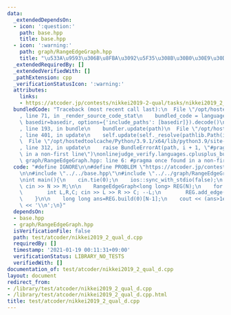 ```yaml
---
data:
  _extendedDependsOn:
  - icon: ':question:'
    path: base.hpp
    title: base.hpp
  - icon: ':warning:'
    path: graph/RangeEdgeGraph.hpp
    title: "\u533A\u9593\u306B\u8FBA\u3092\u5F35\u308B\u30B0\u30E9\u30D5"
  _extendedRequiredBy: []
  _extendedVerifiedWith: []
  _pathExtension: cpp
  _verificationStatusIcon: ':warning:'
  attributes:
    links:
    - https://atcoder.jp/contests/nikkei2019-2-qual/tasks/nikkei2019_2_qual_d
  bundledCode: "Traceback (most recent call last):\n  File \"/opt/hostedtoolcache/Python/3.9.1/x64/lib/python3.9/site-packages/onlinejudge_verify/documentation/build.py\"\
    , line 71, in _render_source_code_stat\n    bundled_code = language.bundle(stat.path,\
    \ basedir=basedir, options={'include_paths': [basedir]}).decode()\n  File \"/opt/hostedtoolcache/Python/3.9.1/x64/lib/python3.9/site-packages/onlinejudge_verify/languages/cplusplus.py\"\
    , line 193, in bundle\n    bundler.update(path)\n  File \"/opt/hostedtoolcache/Python/3.9.1/x64/lib/python3.9/site-packages/onlinejudge_verify/languages/cplusplus_bundle.py\"\
    , line 401, in update\n    self.update(self._resolve(pathlib.Path(included), included_from=path))\n\
    \  File \"/opt/hostedtoolcache/Python/3.9.1/x64/lib/python3.9/site-packages/onlinejudge_verify/languages/cplusplus_bundle.py\"\
    , line 312, in update\n    raise BundleErrorAt(path, i + 1, \"#pragma once found\
    \ in a non-first line\")\nonlinejudge_verify.languages.cplusplus_bundle.BundleErrorAt:\
    \ graph/RangeEdgeGraph.hpp: line 6: #pragma once found in a non-first line\n"
  code: "#define IGNORE\n\n#define PROBLEM \"https://atcoder.jp/contests/nikkei2019-2-qual/tasks/nikkei2019_2_qual_d\"\
    \n\n#include \"../../base.hpp\"\n#include \"../../graph/RangeEdgeGraph.hpp\"\n\
    \nint main(){\n    cin.tie(0);\n    ios::sync_with_stdio(false);\n    int N,M;\
    \ cin >> N >> M;\n\n    RangeEdgeGraph<long long> REG(N);\n    for (;M--;){\n\
    \        int L,R,C; cin >> L >> R >> C; --L;\n        REG.add_edge(L,R,L,R,C);\n\
    \    }\n\n    long long ans=REG.build(0)[N-1];\n    cout << (ans>1e15?-1:ans)\
    \ << '\\n';\n}"
  dependsOn:
  - base.hpp
  - graph/RangeEdgeGraph.hpp
  isVerificationFile: false
  path: test/atcoder/nikkei2019_2_qual_d.cpp
  requiredBy: []
  timestamp: '2021-01-19 00:11:31+09:00'
  verificationStatus: LIBRARY_NO_TESTS
  verifiedWith: []
documentation_of: test/atcoder/nikkei2019_2_qual_d.cpp
layout: document
redirect_from:
- /library/test/atcoder/nikkei2019_2_qual_d.cpp
- /library/test/atcoder/nikkei2019_2_qual_d.cpp.html
title: test/atcoder/nikkei2019_2_qual_d.cpp
---
```

